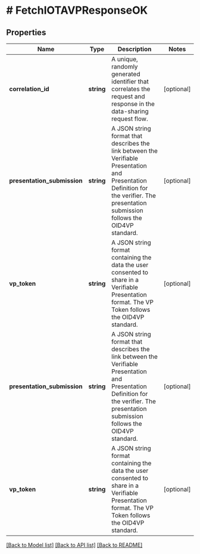 # # FetchIOTAVPResponseOK

## Properties

Name | Type | Description | Notes
------------ | ------------- | ------------- | -------------
**correlation_id** | **string** | A unique, randomly generated identifier that correlates the request and response in the data-sharing request flow. | [optional]
**presentation_submission** | **string** | A JSON string format that describes the link between the Verifiable Presentation and Presentation Definition for the verifier. The presentation submission follows the OID4VP standard. | [optional]
**vp_token** | **string** | A JSON string format containing the data the user consented to share in a Verifiable Presentation format. The VP Token follows the OID4VP standard. | [optional]
**presentation_submission** | **string** | A JSON string format that describes the link between the Verifiable Presentation and Presentation Definition for the verifier. The presentation submission follows the OID4VP standard. | [optional]
**vp_token** | **string** | A JSON string format containing the data the user consented to share in a Verifiable Presentation format. The VP Token follows the OID4VP standard. | [optional]

[[Back to Model list]](../../README.md#models) [[Back to API list]](../../README.md#endpoints) [[Back to README]](../../README.md)
